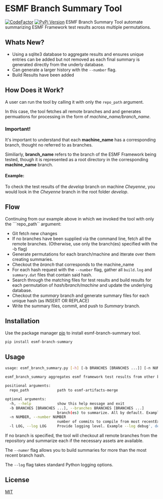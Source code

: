 # ESMF Branch Summary Tool
[![CodeFactor](https://www.codefactor.io/repository/github/ryanlong1004/esmf-branch-summary/badge)](https://www.codefactor.io/repository/github/ryanlong1004/esmf-branch-summary)
[![PyPi Version](https://img.shields.io/pypi/v/new_project.svg)](https://pypi.org/project/new_project/)
ESMF Branch Summary Tool automate summarizing ESMF Framework test results across
multiple permutations.

## Whats New?

* Using a sqlite3 database to aggregate results and ensures unique entries
can be added but not removed as each final summary is generated directly from the underly database.
* Can generate a larger history with the ```--number``` flag.
* Build Results have been added

## How Does it Work?
A user can run the tool by calling it with only the ```repo_path``` argument.

In this case, the tool fetches all remote branches and and generates permuations for processing in the form of *machine_name/branch_name*.

### Important!
It's important to understand that each **machine_name** has a corresponding branch, thought no referred to as branches.

Similiarly, **branch_name** refers to the branch of the ESMF Framework being tested, though it is represented as a root directory in the corresponding **machine_name** branch.

#### Example:
To check the test results of the *develop* branch on machine *Cheyenne*, you would look in the *Cheyenne* branch in the root folder *develop*.

## Flow

Continuing from our example above in which we invoked the tool with only the ```repo_path`` argument:

* Git fetch new changes
* If no branches have been supplied via the command line, fetch all the remote branches. (Otherwise, use only the branch(es) specified with the -b flag)
* Generate permutations for each branch/machine and itterate over them creating summaries.
* Checkout the *branch* that corresponds to the machine_name
* For each hash request with the ```--number``` flag, gather all ```build.log``` and ```summary.dat``` files that contain said hash.
* Search through the matching files for test results and build results for each permutation of *hash/branch/machine* and update the underlying database.
* Checkout the *summary* branch and generate summary files for each unique hash (as INSERT OR REPLACE)
* Write the summary files, commit, and push to *Summary* branch.


## Installation

Use the package manager [pip](https://pip.pypa.io/en/stable/) to install esmf-branch-summary tool.

```bash
pip install esmf-branch-summary
```

## Usage

```bash
usage: esmf_branch_summary.py [-h] [-b BRANCHES [BRANCHES ...]] [-n NUMBER] [-l LOG] repo_path

esmf_branch_summary aggregates esmf framework test results from other branches into a summary file .

positional arguments:
  repo_path             path to esmf-artifacts-merge

optional arguments:
  -h, --help            show this help message and exit
  -b BRANCHES [BRANCHES ...], --branches BRANCHES [BRANCHES ...]
                        branch(es) to summarize. All by default. Example --name develop feature_1 feature_2
  -n NUMBER, --number NUMBER
                        number of commits to compile from most recentExample --number 10
  -l LOG, --log LOG     Provide logging level. Example --log debug', default='info'
```

If no branch is specified, the tool will checkout all remote branches from the repository and summarize each 
if the necessary assets are available.

The ```--numer``` flag allows you to build summaries for more than the most recent branch hash.

The ```--log``` flag takes standard Python logging options.




## License
[MIT](https://choosealicense.com/licenses/mit/)